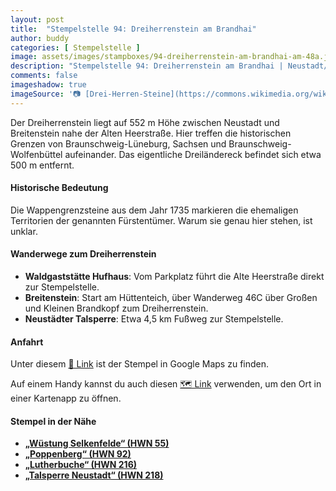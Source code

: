 ```yaml
---
layout: post
title:  "Stempelstelle 94: Dreiherrenstein am Brandhai"
author: buddy
categories: [ Stempelstelle ]
image: assets/images/stampboxes/94-dreiherrenstein-am-brandhai-am-48a.jpg
description: "Stempelstelle 94: Dreiherrenstein am Brandhai | Neustadt/Harz"
comments: false
imageshadow: true
imageSource: '📷 [Drei-Herren-Steine](https://commons.wikimedia.org/wiki/File:Drei-Herren-Steine.jpg) von <a href="//commons.wikimedia.org/wiki/User:B.Thomas95" title="User:B.Thomas95">Thomas Binder</a> unter Lizenz [CC BY-SA 4.0](https://creativecommons.org/licenses/by-sa/4.0)'
---
```


Der Dreiherrenstein liegt auf 552 m Höhe zwischen Neustadt und Breitenstein nahe der Alten Heerstraße. Hier treffen die historischen Grenzen von Braunschweig-Lüneburg, Sachsen und Braunschweig-Wolfenbüttel aufeinander. Das eigentliche Dreiländereck befindet sich etwa 500 m entfernt.

#### Historische Bedeutung

Die Wappengrenzsteine aus dem Jahr 1735 markieren die ehemaligen Territorien der genannten Fürstentümer. Warum sie genau hier stehen, ist unklar.

#### Wanderwege zum Dreiherrenstein

- **Waldgaststätte Hufhaus**: Vom Parkplatz führt die Alte Heerstraße direkt zur Stempelstelle.
- **Breitenstein**: Start am Hüttenteich, über Wanderweg 46C über Großen und Kleinen Brandkopf zum Dreiherrenstein.
- **Neustädter Talsperre**: Etwa 4,5 km Fußweg zur Stempelstelle.

#### Anfahrt

Unter diesem [📍 Link](https://www.google.com/maps/dir/?api=1&origin=&destination=51.60638%2C%2010.89193) ist der Stempel in Google Maps zu finden.

<div class="android-only">
  Auf einem Handy kannst du auch diesen 
  <a href="geo:51.60638,10.89193">🗺️ Link</a> 
  verwenden, um den Ort in einer Kartenapp zu öffnen.
  <p></p>
</div>

#### Stempel in der Nähe

- [**„Wüstung Selkenfelde“ (HWN 55)**](/stempelstelle-55-wuestung-selkefeldekirche)
- [**„Poppenberg“ (HWN 92)**](/stempelstelle-92-poppenberg-mit-aussichtsturm)
- [**„Lutherbuche“ (HWN 216)**](/stempelstelle-216-lutherbuche)
- [**„Talsperre Neustadt“ (HWN 218)**](/stempelstelle-218-neustaedter-talsperre)
